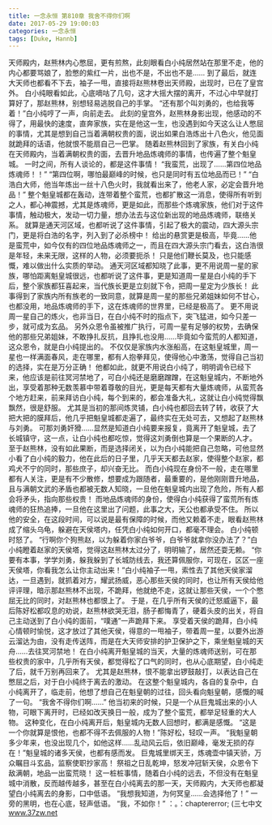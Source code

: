 ```yaml
---
title: 一念永恒 第810章 我舍不得你们啊
date: 2017-05-29 19:00:03
categories: 一念永恒
tags: [Duke, Hannb]
---
```


天师殿内，赵熊林内心憋屈，更有煎熬，此刻眼看白小纯居然站在那里不走，他的内心都要骂娘了，脸憋的紫红一片，出也不是，不出也不是……
到了最后，就连大天师也都看不下去，袖子一甩，直接将赵熊林卷出天师殿，出现时，已在了皇宫外。
白小纯眼看如此，心底嘀咕了几句，这才大摇大摆的离开，不过心中早就打算好了，那赵熊林，别想轻易逃脱自己的手掌。
“还有那个叫刘勇的，也给我等着！”白小纯哼了一声，向前走去。
此刻的皇宫外，赵熊林身影出现，他感动的不得了，用最快的速度，直奔家族，实在是他这一生，也没遇到如今天这么让人憋屈的事情，尤其是想到自己当着满朝权贵的面，说出如果白浩炼出十八色火，他见面就跪拜的话语，他就恨不能扇自己一巴掌。
随着赵熊林回到了家族，有关白小纯在天师殿内，当着满朝权贵的面，去晋升地品炼魂师的事情，也传遍了整个魁皇城。
一时之间，所有人谈论的，都是这件事情！
“我蛮荒，出现了……第四位地品炼魂师！！”
“第四位啊，哪怕最巅峰的时候，也只是同时有五位地品而已！”
“白浩白大师，他当年炼出一丝十八色火时，我就看出来了，他老人家，必定会晋升地品！”
整个魁皇城都在轰动，连带着整个蛮荒，也都扩散这一消息，使得所有听到之人，都心神震撼，尤其是炼魂师，更是如此，而那些个炼魂家族，他们对于这件事情，触动极大，发动一切力量，想办法去与这位新出现的地品炼魂师，联络关系。
就算是通天河区域，也都听说了这件事情，引起了极大的震动，四大源头宗门，更是将白浩的名字，列入到了必杀榜中！
给出的悬赏更是极高，毕竟……他是蛮荒中，如今仅有的四位地品炼魂师之一，而且在四大源头宗门看去，这白浩很是年轻，未来无限，这样的人物，必须要扼杀！
只是他们鞭长莫及，也只能感慨，难以做出什么实质的举动。
通天河区域都知晓了此事，更不用说周一星的家族，哪怕距离魁皇城很远，也都听说了这件事，更是知道周一星是白小纯的手下后，整个家族都狂喜起来，当代族长更是立刻就下令，把周一星定为少族长！
此事得到了家族内所有族老的一致同意，就算是周一星的那些兄弟姐妹如何不甘心，也都没用，地品炼魂师的手下，这在炼魂师的世界里，已经是极高了。
更不用说周一星自己的炼火，也非当日，在白小纯不时的指点下，突飞猛进，如今只差一步，就可成为玄品。
另外众恩令虽被推广执行，可周一星有足够的权势，去确保他的那些兄弟姐妹，不敢挣扎反抗，且挣扎也没用……毕竟如今蛮荒的人都知道，这众恩令，就是白小纯提出的。
不仅仅是家族内水涨船高，在这魁皇城里，周一星也一样满面春风，走在哪里，都有人抱拳拜见，使得他心中激荡，觉得自己当初的选择，实在是万分正确！
他都如此，就更不用说白小纯了，明明调令已经下来，他应该是前往冥河禁地了，可白小纯还是磨磨蹭蹭，在这魁皇城内，不断地外出，享受着那种无数羡慕中带着尊敬的目光，更是每天都有大量炼魂师，从蛮荒各个地方赶来，前来拜访白小纯，每个到来的，都会准备大礼，这就让白小纯觉得飘飘然，很是舒服。
尤其是当初的那间炼灵铺，白小纯也都回去转了转，收获了大把大把的膜拜后，他几乎把魁皇城都走遍了，最终实在无处可去，又想起了赵熊林与刘勇。
可那刘勇奸猾……显然是知道白小纯要来报复，竟离开了魁皇城，去了长城镇守，这一点，让白小纯也都吃惊，觉得这刘勇倒也算是一个果断的人才。
至于赵熊林，没有如此果断，而是选择闭关，以为白小纯能把自己忽略，可他显然小看了白小纯的毅力，他在此后的日子里，几乎天天都去赵家，使得整个赵家，都鸡犬不宁的同时，那些庶子，却兴奋无比。
而白小纯现在身份不一般，走在哪里都有人关注，更是有不少散修，想要成为跟随者，最重要的，是他刚刚晋升地品，且与满朝文武的矛盾也都被无数人知晓，一旦他在魁皇城内出现了危险，所有人都会将矛头，指向那些权贵！
而地品炼魂师的身份，使得白小纯获得了蛮荒所有炼魂师的狂热追捧，一旦他在这里出了问题，此事之大，天公也都承受不住。
所以他的安全，在这段时间，可以说是最有保障的时候，而他又赖着不走，眼看赵熊林成了缩头乌龟，躲避在天侯塔内，任凭白小纯如何开口，都毫不理会。
白小纯顿时怒了。
“行啊你个狗熊赵，以为躲着你家白爷爷，白爷爷就拿你没办法了？”白小纯瞪着赵家的天侯塔，觉得这赵熊林太过分了，明明输了，居然还耍无赖。
“你要有本事，学学刘勇，躲我躲到了长城防线去，我还算佩服你，可现在，区区一座天侯塔，你看我怎么让你主动出来！”白小纯袖子一甩，索性去了其他天侯家溜达，一旦遇到，就抓着对方，耀武扬威，恶心那些天侯的同时，也让所有天侯给他评评理，暗示那赵熊林不出现，不跪拜，他就绝不走，这就让那些天侯，一个个憋屈无比的同时，对赵熊林也都恨上了。
于是，在几乎所有天侯的迁怒威逼下，最后陈好松都叹息的劝说，赵熊林欲哭无泪，肠子都悔青了，硬着头皮的出关，将自己主动送到了白小纯的面前，“噗通”一声跪拜下来。
享受着天侯的跪拜，白小纯心情顿时愉悦，这才放过了其他天侯，得意的一甩袖子，带着周一星，以要外出游云溜达为由，没有走传送阵，而是在大天师安排的护卫保护之下，乘坐魁皇城的天舟……去往冥河禁地！
在白小纯离开魁皇城的当天，大量的炼魂师送别，可在那些权贵的家中，几乎所有天侯，都觉得松了口气的同时，也从心底期望，白小纯走了后，就千万别再回来了。
尤其是赵熊林，恨不能拿出锣鼓敲打，以表达自己在憋屈之后，对于白小纯终于离去的激动。
在这整个魁皇城内，各自的复杂中，白小纯离开了，临走前，他想了想自己在魁皇朝的过往，回头看向魁皇朝，感慨的喊了一句。
“我舍不得你们啊……”
他当初来的时候，只是一个从巨鬼城出来的小人物，可眼下离开时，已经如改天换日一般，成为了整个蛮荒，都举足轻重的大人物。
这种变化，在白小纯离开后，魁皇城内无数人回想时，都满是感慨。
“这是一个你就算是恨他，也都不得不去佩服的人物！”陈好松，轻叹一声。
“我魁皇朝多少年来，也没出现几个，如他这样……乱动风云后，依旧巅峰，毫发无损的存在！”魁皇城的诸多天侯，也都有感而发。
巨鬼城里绑天王，炼魂壶中镇天骄，万众瞩目斗玄品，监察使职抄家高！
祭祖之日乱乾坤，怒发冲冠斩天侯，众恩令下敌满朝，地品一出蛮荒晓！
这一桩桩事情，随着白小纯的远去，不但没有在魁皇城中消散，反而越传越多，甚至在白小纯离去的那一天，天师殿内，大天师也都凝望白小纯离去的身影，口中低语。
“我想我知道，为何冥皇……会选择他了！”
一旁的黑明，也在心底，轻声低语。
“我，不如你！”
：。：chaptererror;
(三七中文 www.37zw.net